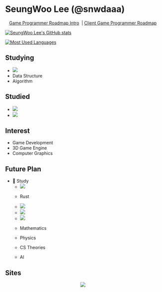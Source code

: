 # SeungWoo Lee (@snwdaaa)
<p align="center">
    <a href="https://raw.githubusercontent.com/utilForever/game-developer-roadmap/main/img/intro-dark.png">Game Programmer Roadmap Intro</a>&nbsp
    |
    <a href="https://raw.githubusercontent.com/utilForever/game-developer-roadmap/main/img/client-dark.png">Client Game Programmer Roadmap</a>&nbsp
</p>



[![SeungWoo Lee's GitHub stats](https://github-readme-stats.vercel.app/api?username=snwdaaa&count_private=true&show_icons=true&theme=dark)](https://github.com/anuraghazra/github-readme-stats)

[![Most Used Languages](https://github-readme-stats.vercel.app/api/top-langs/?username=snwdaaa&theme=dark)](https://github.com/anuraghazra/github-readme-stats)


## Studying
<!-- - <img src="https://img.shields.io/badge/C-A8B9CC?style=flat-square&logo=C&logoColor=white"/> -->
- <img src="https://img.shields.io/badge/C++-00599C?style=flat-square&logo=C%2B%2B&logoColor=white"/>
- Data Structure
- Algorithm

## Studied
- <img src="https://img.shields.io/badge/C++-00599C?style=flat-square&logo=C%2B%2B&logoColor=white"/>
- <img src="https://img.shields.io/badge/Python-3766AB?style=flat-square&logo=Python&logoColor=white"/>

## Interest
- Game Development
- 3D Game Engine
- Computer Graphics

## Future Plan
- 💪 Study
    - <img src="https://img.shields.io/badge/C%23-239120?style=flat-square&logo=C%20Sharp&logoColor=white"/>
    - Rust
    - <img src="https://img.shields.io/badge/Unreal Engine 5-313131?style=flat-square&logo=Unreal%20Engine&logoColor=white"/>
    - <img src="https://img.shields.io/badge/Vulkan-AC162C?style=flat-square&logo=Vulkan&logoColor=white"/>
    - <img src="https://img.shields.io/badge/DirectX 12-33ce55?style=flat-square&logo=Windows&logoColor=white"/>
    
    - Mathematics
    - Physics
    - CS Theories
    - AI
       

## Sites
<p align="center">
    <a href="https://velog.io/@snwdaaa/"><img src="https://img.shields.io/badge/Velog-3766AB?style=flat-square&logo=GitHub&logoColor=black"/></a>&nbsp
</p>
